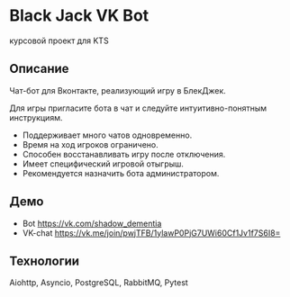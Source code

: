 # Black Jack VK Bot

курсовой проект для KTS

## Описание

Чат-бот для Вконтакте, реализующий игру в БлекДжек.

Для игры пригласите бота в чат и следуйте интуитивно-понятным инструкциям.

* Поддерживает много чатов одновременно.
* Время на ход игроков ограничено.
* Способен восстанавливать игру после отключения.
* Имеет специфический игровой отыгрыш.
* Рекомендуется назначить бота администратором.

## Демо

* Bot https://vk.com/shadow_dementia
* VK-chat https://vk.me/join/pwjTFB/1ylawP0PjG7UWi60Cf1Jv1f7S6I8=

## Технологии

Aiohttp, Asyncio, PostgreSQL, RabbitMQ, Pytest
